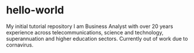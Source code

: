 # hello-world
My initial tutorial repository
I am Business Analyst with over 20 years experience across telecommunications, science and technology, superannuation and higher education sectors.
Currently out of work due to cornavirus.
